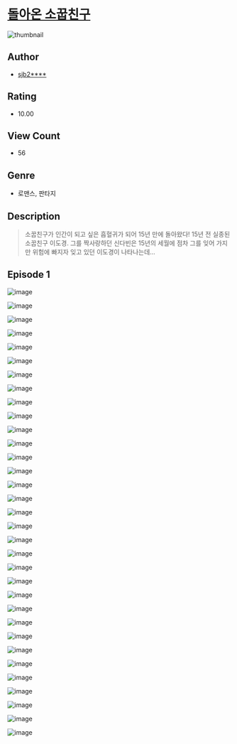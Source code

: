 # [돌아온 소꿉친구](https://comic.naver.com/challenge/list?titleId=811211)
![thumbnail](https://image-comic.pstatic.net/user_contents_data/challenge_comic/2023/05/25/306259/upload_3760846964325298741_480x623.jpeg)

## Author
- [sjb2****](https://comic.naver.com/artistTitle?id=306259)

## Rating
- 10.00

## View Count
- 56

## Genre
- 로맨스, 판타지

## Description
> 소꿉친구가 인간이 되고 싶은 흡혈귀가 되어 15년 만에 돌아왔다! 15년 전 실종된 소꿉친구 이도경. 그를 짝사랑하던 신다빈은 15년의 세월에 점차 그를 잊어 가지만 위험에 빠지자 잊고 있던 이도경이 나타나는데...


## Episode 1
![image](https://image-comic.pstatic.net/user_contents_data/challenge_comic/2023/05/25/306259/upload_3474584721805227826.jpeg)

![image](https://image-comic.pstatic.net/user_contents_data/challenge_comic/2023/05/25/306259/upload_3977022838785074786.jpeg)

![image](https://image-comic.pstatic.net/user_contents_data/challenge_comic/2023/05/25/306259/upload_3919088682123212132.jpeg)

![image](https://image-comic.pstatic.net/user_contents_data/challenge_comic/2023/05/25/306259/upload_7147883736894628402.jpeg)

![image](https://image-comic.pstatic.net/user_contents_data/challenge_comic/2023/05/25/306259/upload_3544955652037685298.jpeg)

![image](https://image-comic.pstatic.net/user_contents_data/challenge_comic/2023/05/25/306259/upload_3472387691347784248.jpeg)

![image](https://image-comic.pstatic.net/user_contents_data/challenge_comic/2023/05/25/306259/upload_7090130608641893220.jpeg)

![image](https://image-comic.pstatic.net/user_contents_data/challenge_comic/2023/05/25/306259/upload_3991424456162620513.jpeg)

![image](https://image-comic.pstatic.net/user_contents_data/challenge_comic/2023/05/25/306259/upload_3905858047464465204.jpeg)

![image](https://image-comic.pstatic.net/user_contents_data/challenge_comic/2023/05/25/306259/upload_7305231345513804849.jpeg)

![image](https://image-comic.pstatic.net/user_contents_data/challenge_comic/2023/05/25/306259/upload_3774920531986572344.jpeg)

![image](https://image-comic.pstatic.net/user_contents_data/challenge_comic/2023/05/25/306259/upload_3906084546910107700.jpeg)

![image](https://image-comic.pstatic.net/user_contents_data/challenge_comic/2023/05/25/306259/upload_3559032497648121190.jpeg)

![image](https://image-comic.pstatic.net/user_contents_data/challenge_comic/2023/05/25/306259/upload_4123437092853461557.jpeg)

![image](https://image-comic.pstatic.net/user_contents_data/challenge_comic/2023/05/25/306259/upload_3631081282721558885.jpeg)

![image](https://image-comic.pstatic.net/user_contents_data/challenge_comic/2023/05/25/306259/upload_3689399598418573624.jpeg)

![image](https://image-comic.pstatic.net/user_contents_data/challenge_comic/2023/05/25/306259/upload_7004277618357121334.jpeg)

![image](https://image-comic.pstatic.net/user_contents_data/challenge_comic/2023/05/25/306259/upload_7306024089890743139.jpeg)

![image](https://image-comic.pstatic.net/user_contents_data/challenge_comic/2023/05/25/306259/upload_7378412644746934325.jpeg)

![image](https://image-comic.pstatic.net/user_contents_data/challenge_comic/2023/05/25/306259/upload_7149801083306979892.jpeg)

![image](https://image-comic.pstatic.net/user_contents_data/challenge_comic/2023/05/25/306259/upload_3702915684425163619.jpeg)

![image](https://image-comic.pstatic.net/user_contents_data/challenge_comic/2023/05/25/306259/upload_7220221492404302646.jpeg)

![image](https://image-comic.pstatic.net/user_contents_data/challenge_comic/2023/05/25/306259/upload_3703708432292012601.jpeg)

![image](https://image-comic.pstatic.net/user_contents_data/challenge_comic/2023/05/25/306259/upload_3834876879588110389.jpeg)

![image](https://image-comic.pstatic.net/user_contents_data/challenge_comic/2023/05/25/306259/upload_3978146534598993250.jpeg)

![image](https://image-comic.pstatic.net/user_contents_data/challenge_comic/2023/05/25/306259/upload_3906416599421628517.jpeg)

![image](https://image-comic.pstatic.net/user_contents_data/challenge_comic/2023/05/25/306259/upload_3688506614587865144.jpeg)

![image](https://image-comic.pstatic.net/user_contents_data/challenge_comic/2023/05/25/306259/upload_3847869791350371125.jpeg)

![image](https://image-comic.pstatic.net/user_contents_data/challenge_comic/2023/05/25/306259/upload_3617010866663220536.jpeg)

![image](https://image-comic.pstatic.net/user_contents_data/challenge_comic/2023/05/25/306259/upload_3978711684350226787.jpeg)

![image](https://image-comic.pstatic.net/user_contents_data/challenge_comic/2023/05/25/306259/upload_3905518289815091250.jpeg)

![image](https://image-comic.pstatic.net/user_contents_data/challenge_comic/2023/05/25/306259/upload_4121410731595084898.jpeg)

![image](https://image-comic.pstatic.net/user_contents_data/challenge_comic/2023/05/25/306259/upload_7233450850585305651.jpeg)
